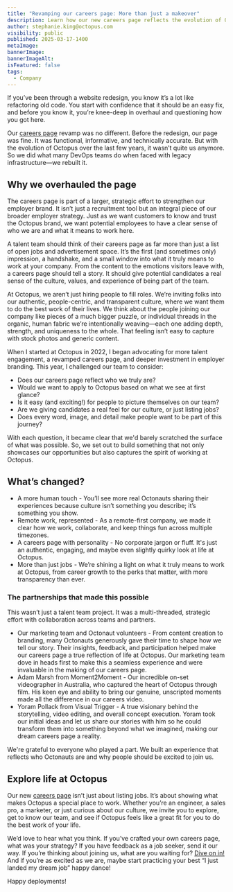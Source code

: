 ```yaml
---
title: "Revamping our careers page: More than just a makeover"
description: Learn how our new careers page reflects the evolution of Octopus.
author: stephanie.king@octopus.com
visibility: public
published: 2025-03-17-1400
metaImage: 
bannerImage: 
bannerImageAlt:
isFeatured: false
tags: 
  - Company
---
```


If you’ve been through a website redesign, you know it’s a lot like refactoring old code. You start with confidence that it should be an easy fix, and before you know it, you’re knee-deep in overhaul and questioning how you got here. 

Our [careers page](https://octopus.com/company/careers) revamp was no different. Before the redesign, our page was fine. It was functional, informative, and technically accurate. But with the evolution of Octopus over the last few years, it wasn’t quite us anymore. So we did what many DevOps teams do when faced with legacy infrastructure—we rebuilt it.

## Why we overhauled the page

The careers page is part of a larger, strategic effort to strengthen our employer brand. It isn’t just a recruitment tool but an integral piece of our broader employer strategy. Just as we want customers to know and trust the Octopus brand, we want potential employees to have a clear sense of who we are and what it means to work here.

A talent team should think of their careers page as far more than just a list of open jobs and advertisement space. It’s the first (and sometimes only) impression, a handshake, and a small window into what it truly means to work at your company. From the content to the emotions visitors leave with, a careers page should tell a story. It should give potential candidates a real sense of the culture, values, and experience of being part of the team.

At Octopus, we aren’t just hiring people to fill roles. We’re inviting folks into our authentic, people-centric, and transparent culture, where we want them to do the best work of their lives. We think about the people joining our company like pieces of a much bigger puzzle, or individual threads in the organic, human fabric we’re intentionally weaving—each one adding depth, strength, and uniqueness to the whole. That feeling isn’t easy to capture with stock photos and generic content.

When I started at Octopus in 2022, I began advocating for more talent engagement, a revamped careers page, and deeper investment in employer branding. This year, I challenged our team to consider:

- Does our careers page reflect who we truly are?
- Would we want to apply to Octopus based on what we see at first glance?
- Is it easy (and exciting!) for people to picture themselves on our team?
- Are we giving candidates a real feel for our culture, or just listing jobs?
- Does every word, image, and detail make people want to be part of this journey?

With each question, it became clear that we'd barely scratched the surface of what was possible. So, we set out to build something that not only showcases our opportunities but also captures the spirit of working at Octopus.

## What’s changed?

- A more human touch - You’ll see more real Octonauts sharing their experiences because culture isn’t something you describe; it’s something you show.
- Remote work, represented - As a remote-first company, we made it clear how we work, collaborate, and keep things fun across multiple timezones.
- A careers page with personality - No corporate jargon or fluff. It's just an authentic, engaging, and maybe even slightly quirky look at life at Octopus.
- More than just jobs - We’re shining a light on what it truly means to work at Octopus, from career growth to the perks that matter, with more transparency than ever.

### The partnerships that made this possible

This wasn’t just a talent team project. It was a multi-threaded, strategic effort with collaboration across teams and partners.

- Our marketing team and Octonaut volunteers - From content creation to branding, many Octonauts generously gave their time to shape how we tell our story. Their insights, feedback, and participation helped make our careers page a true reflection of life at Octopus. Our marketing team dove in heads first to make this a seamless experience and were invaluable in the making of our careers page.
- Adam Marsh from Moment2Moment - Our incredible on-set videographer in Australia, who captured the heart of Octopus through film. His keen eye and ability to bring our genuine, unscripted moments made all the difference in our careers video.
- Yoram Pollack from Visual Trigger - A true visionary behind the storytelling, video editing, and overall concept execution. Yoram took our initial ideas and let us share our stories with him so he could transform them into something beyond what we imagined, making our dream careers page a reality.

We're grateful to everyone who played a part. We built an experience that reflects who Octonauts are and why people should be excited to join us.


## Explore life at Octopus

Our new [careers page](https://octopus.com/company/careers) isn’t just about listing jobs. It’s about showing what makes Octopus a special place to work. Whether you’re an engineer, a sales pro, a marketer, or just curious about our culture, we invite you to explore, get to know our team, and see if Octopus feels like a great fit for you to do the best work of your life.

We’d love to hear what you think. If you’ve crafted your own careers page, what was your strategy? If you have feedback as a job seeker, send it our way. If you’re thinking about joining us, what are you waiting for? [Dive on in!](https://octopus.com/company/careers) And if you’re as excited as we are, maybe start practicing your best “I just landed my dream job” happy dance!

Happy deployments!